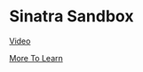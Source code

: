 # Sinatra Sandbox

[Video](https://www.youtube.com/watch?v=sfw5ZPowLJY)

[More To Learn](https://github.com/sinatra/sinatra/blob/master/README.md)
